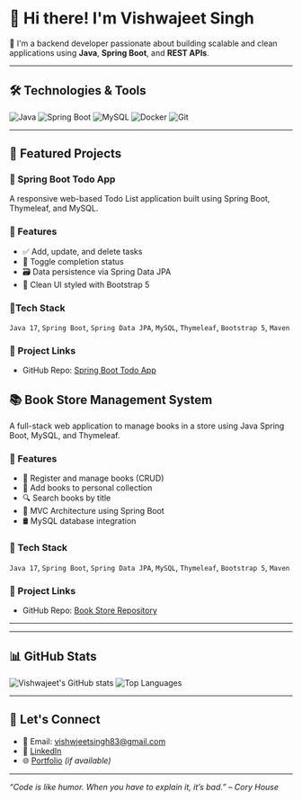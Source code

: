 
# 👋 Hi there! I'm Vishwajeet Singh

🚀 I'm a backend developer passionate about building scalable and clean applications using **Java**, **Spring Boot**, and **REST APIs**.

---

## 🛠️ Technologies & Tools
![Java](https://img.shields.io/badge/-Java-000?&logo=java)
![Spring Boot](https://img.shields.io/badge/-Spring%20Boot-000?&logo=springboot)
![MySQL](https://img.shields.io/badge/-MySQL-000?&logo=mysql)
![Docker](https://img.shields.io/badge/-Docker-000?&logo=docker)
![Git](https://img.shields.io/badge/-Git-000?&logo=git)

---

## 📌 Featured Projects

### 🔗 Spring Boot Todo App
 A responsive web-based Todo List application built using Spring Boot, Thymeleaf, and MySQL.

### 🔧 Features
- ✅ Add, update, and delete tasks
- 🔁 Toggle completion status
- 🗃️ Data persistence via Spring Data JPA
- 🎨 Clean UI styled with Bootstrap 5

### 🧰Tech Stack
`Java 17`, `Spring Boot`, `Spring Data JPA`, `MySQL`, `Thymeleaf`, `Bootstrap 5`, `Maven`

### 🔗 Project Links
- GitHub Repo: [ Spring Boot Todo App](https://github.com/Jeetrajput001/springboot-todo-app)


## 📚 Book Store Management System

A full-stack web application to manage books in a store using Java Spring Boot, MySQL, and Thymeleaf.

### 🔧 Features
- 📘 Register and manage books (CRUD)
- 📂 Add books to personal collection
- 🔍 Search books by title
- 🧩 MVC Architecture using Spring Boot
- 🛢️ MySQL database integration

### 🧰 Tech Stack
`Java 17`, `Spring Boot`, `Spring Data JPA`, `MySQL`, `Thymeleaf`, `Bootstrap 5`, `Maven`

### 🔗 Project Links
- GitHub Repo: [Book Store Repository](https://github.com/Jeetrajput001/book_store)

---



---

## 📊 GitHub Stats

![Vishwajeet's GitHub stats](https://github-readme-stats.vercel.app/api?username=jeetrajput001&show_icons=true&theme=radical)
![Top Languages](https://github-readme-stats.vercel.app/api/top-langs/?username=jeetrajput001&layout=compact&theme=radical)

---

## 💬 Let's Connect

- 📧 Email: vishwjeetsingh83@gmail.com
- 💼 [LinkedIn](https://www.linkedin.com/in/vishwajeet-singh-844b5622a/)
- 🌐 [Portfolio]() *(if available)*

---

_“Code is like humor. When you have to explain it, it’s bad.” – Cory House_


<!--
**Jeetrajput001/Jeetrajput001** is a ✨ _special_ ✨ repository because its `README.md` (this file) appears on your GitHub profile.

Here are some ideas to get you started:

- 🔭 I’m currently working on ...
- 🌱 I’m currently learning ...
- 👯 I’m looking to collaborate on ...
- 🤔 I’m looking for help with ...
- 💬 Ask me about ...
- 📫 How to reach me: ...
- 😄 Pronouns: ...
- ⚡ Fun fact: ...
-->
